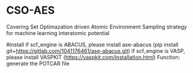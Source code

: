 # CSO-AES
Covering Set Optimazation driven Atomic Environment Sampling strategy for machine learning interatomic potential 

#install
if scf_engine is ABACUS, please install ase-abacus (pip install git+https://gitlab.com/1041176461/ase-abacus.git)
if scf_engine is VASP, please install VASPKIT (https://vaspkit.com/installation.html) Function: generate the POTCAR file 
